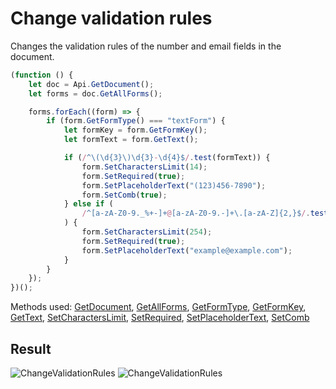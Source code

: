 # Change validation rules

Changes the validation rules of the number and email fields in the document.

```ts
(function () {
    let doc = Api.GetDocument();
    let forms = doc.GetAllForms();

    forms.forEach((form) => {
        if (form.GetFormType() === "textForm") {
            let formKey = form.GetFormKey();
            let formText = form.GetText();

            if (/^\(\d{3}\)\d{3}-\d{4}$/.test(formText)) {
                form.SetCharactersLimit(14);
                form.SetRequired(true);
                form.SetPlaceholderText("(123)456-7890");
                form.SetComb(true);
            } else if (
                /^[a-zA-Z0-9._%+-]+@[a-zA-Z0-9.-]+\.[a-zA-Z]{2,}$/.test(formText)
            ) {
                form.SetCharactersLimit(254);
                form.SetRequired(true);
                form.SetPlaceholderText("example@example.com");
            }
        }
    });
})();
```

Methods used: [GetDocument](../../../../office-api/usage-api/text-document-api/Api/Methods/GetDocument.md), [GetAllForms](../../../../office-api/usage-api/form-api/ApiDocument/Methods/GetAllForms.md), [GetFormType](../../../../office-api/usage-api/form-api/ApiFormBase/Methods/GetFormType.md), [GetFormKey](../../../../office-api/usage-api/form-api/ApiFormBase/Methods/GetFormKey.md), [GetText](../../../../office-api/usage-api/form-api/ApiTextForm/Methods/GetText.md), [SetCharactersLimit](../../../../office-api/usage-api/form-api/ApiTextForm/Methods/SetCharactersLimit.md), [SetRequired](../../../../office-api/usage-api/form-api/ApiTextForm/Methods/SetRequired.md), [SetPlaceholderText](../../../../office-api/usage-api/form-api/ApiTextForm/Methods/SetPlaceholderText.md), [SetComb](../../../../office-api/usage-api/form-api/ApiTextForm/Methods/SetComb.md)

## Result

![ChangeValidationRules](/assets/images/plugins/change-validation-rules.png#gh-light-mode-only)
![ChangeValidationRules](/assets/images/plugins/change-validation-rules.dark.png#gh-dark-mode-only)
